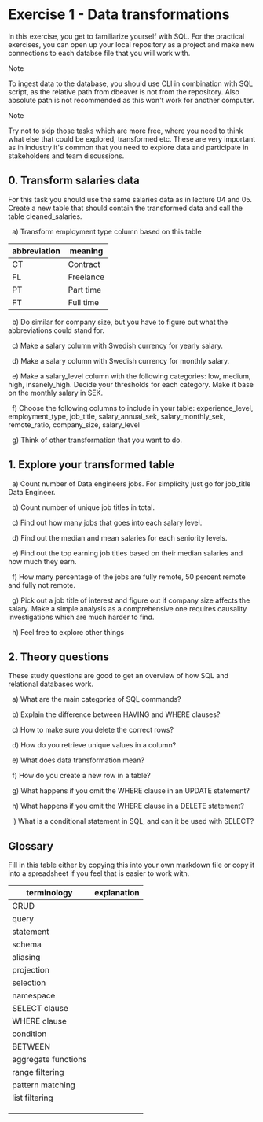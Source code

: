 # Exercise 1 - Data transformations

In this exercise, you get to familiarize yourself with SQL. For the practical exercises, you can open up your local repository as a project and make new connections to each databse file that you will work with.

> [!NOTE]
> To ingest data to the database, you should use CLI in combination with SQL script, as the relative path from dbeaver is not from the repository. Also absolute path is not recommended as this won't work for another computer.

> [!NOTE]
> Try not to skip those tasks which are more free, where you need to think what else that could be explored, transformed etc. These are very important as in industry it's common that you need to explore data and participate in stakeholders and team discussions.

## 0. Transform salaries data

For this task you should use the same salaries data as in lecture 04 and 05. Create a new table that should contain the transformed data and call the table cleaned_salaries.

&nbsp; a) Transform employment type column based on this table

| abbreviation | meaning   |
| ------------ | --------- |
| CT           | Contract  |
| FL           | Freelance |
| PT           | Part time |
| FT           | Full time |

&nbsp; b) Do similar for company size, but you have to figure out what the abbreviations could stand for.

&nbsp; c) Make a salary column with Swedish currency for yearly salary.

&nbsp; d) Make a salary column with Swedish currency for monthly salary.

&nbsp; e) Make a salary_level column with the following categories: low, medium, high, insanely_high. Decide your thresholds for each category. Make it base on the monthly salary in SEK.

&nbsp; f) Choose the following columns to include in your table: experience_level, employment_type, job_title, salary_annual_sek, salary_monthly_sek, remote_ratio, company_size, salary_level

&nbsp; g) Think of other transformation that you want to do.

## 1. Explore your transformed table

&nbsp; a) Count number of Data engineers jobs. For simplicity just go for job_title Data Engineer.

&nbsp; b) Count number of unique job titles in total.

&nbsp; c) Find out how many jobs that goes into each salary level.

&nbsp; d) Find out the median and mean salaries for each seniority levels.

&nbsp; e) Find out the top earning job titles based on their median salaries and how much they earn.

&nbsp; f) How many percentage of the jobs are fully remote, 50 percent remote and fully not remote.

&nbsp; g) Pick out a job title of interest and figure out if company size affects the salary. Make a simple analysis as a comprehensive one requires causality investigations which are much harder to find.

&nbsp; h) Feel free to explore other things

## 2. Theory questions

These study questions are good to get an overview of how SQL and relational databases work.

&nbsp; a) What are the main categories of SQL commands?

&nbsp; b) Explain the difference between HAVING and WHERE clauses?

&nbsp; c) How to make sure you delete the correct rows?

&nbsp; d) How do you retrieve unique values in a column?

&nbsp; e) What does data transformation mean?

&nbsp; f) How do you create a new row in a table?

&nbsp; g) What happens if you omit the WHERE clause in an UPDATE statement?

&nbsp; h) What happens if you omit the WHERE clause in a DELETE statement?

&nbsp; i) What is a conditional statement in SQL, and can it be used with SELECT?

## Glossary

Fill in this table either by copying this into your own markdown file or copy it into a spreadsheet if you feel that is easier to work with.

| terminology         | explanation |
| ------------------- | ----------- |
| CRUD                |             |
| query               |             |
| statement           |             |
| schema              |             |
| aliasing            |             |
| projection          |             |
| selection           |             |
| namespace           |             |
| SELECT clause       |             |
| WHERE clause        |             |
| condition           |             |
| BETWEEN             |             |
| aggregate functions |             |
| range filtering     |             |
| pattern matching    |             |
| list filtering      |             |
|                     |             |
|                     |             |
|                     |             |
